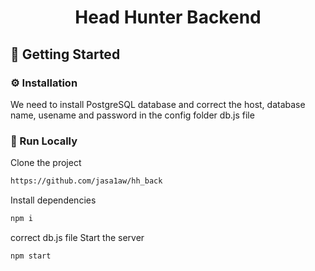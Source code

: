 <div align='center'>

<h1>Head Hunter Backend</h1>
</div>

## :toolbox: Getting Started

### :gear: Installation

We need to install PostgreSQL database and correct the host, database name, usename and password in the config folder db.js file


### :running: Run Locally

Clone the project

```bash
https://github.com/jasa1aw/hh_back
```
Install dependencies
```bash
npm i
```
correct db.js file
Start the server
```bash
npm start
```
